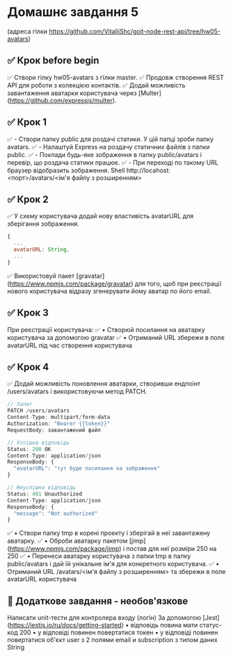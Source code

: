 # Домашнє завдання 5

(адреса гілки https://github.com/VitaliiShc/goit-node-rest-api/tree/hw05-avatars)

## ✅ Крок before begin

✅ Створи гілку hw05-avatars з гілки master.
✅ Продовж створення REST API для роботи з колекцією контактів.
✅ Додай можливість завантаження аватарки користувача через [Multer] (https://github.com/expressjs/multer).

## ✅ Крок 1

✅ - Створи папку public для роздачі статики. У цій папці зроби папку avatars.
✅ - Налаштуй Express на роздачу статичних файлів з папки public.
✅ - Поклади будь-яке зображення в папку public/avatars і перевір, що роздача статики працює.
✅ - При переході по такому URL браузер відобразить зображення.
Shell http://locahost:<порт>/avatars/<ім'я файлу з розширенням>

## ✅ Крок 2

✅ У схему користувача додай нову властивість avatarURL для зберігання зображення.

```js
{
  ...
  avatarURL: String,
  ...
}
```

✅ Використовуй пакет [gravatar] (https://www.npmjs.com/package/gravatar) для того, щоб при реєстрації нового користувача відразу згенерувати йому аватар по його email.

## ✅ Крок 3

При реєстрації користувача:
✅ • Створюй посилання на аватарку користувача за допомогою gravatar
✅ • Отриманий URL збережи в поле avatarURL під час створення користувача

## ✅ Крок 4

✅ Додай можливість поновлення аватарки, створивши ендпоінт /users/avatars і використовуючи метод PATCH.

```js 
// Запит
PATCH /users/avatars
Content-Type: multipart/form-data
Authorization: "Bearer {{token}}"
RequestBody: завантажений файл

// Успішна відповідь
Status: 200 OK
Content-Type: application/json
ResponseBody: {
  "avatarURL": "тут буде посилання на зображення"
}

// Неуспішна відповідь
Status: 401 Unauthorized
Content-Type: application/json
ResponseBody: {
  "message": "Not authorized"
}
```

✅ • Створи папку tmp в корені проекту і зберігай в неї завантажену аватарку.
✅ • Оброби аватарку пакетом [jimp] (https://www.npmjs.com/package/jimp) і постав для неї розміри 250 на 250
✅ • Перенеси аватарку користувача з папки tmp в папку public/avatars і дай їй унікальне ім'я для конкретного користувача.
✅ • Отриманий URL /avatars/<ім'я файлу з розширенням> та збережи в поле avatarURL користувача

## 🔻 Додаткове завдання - необов'язкове

Написати unit-тести для контролера входу (логін)
За допомогою [Jest] (https://jestjs.io/ru/docs/getting-started)
• відповідь повина мати статус-код 200
• у відповіді повинен повертатися токен
• у відповіді повинен повертатися об'єкт user з 2 полями email и subscription з типом даних String
